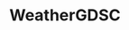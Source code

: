 ---
slug: "weather-gdsc"
meta-title: "WeatherGDSC"
title: "WeatherGDSC"
description: "My first webapp developed as a recruitment task for GDSC-SNIoE"
start_date: "December 27 2023"
end_date: "December 28 2023"
is_published: true
is_pinned: false
is_important: true
project_tags:
- react
- Open Weather Map
repository_link: "https://github.com/lalitm1004/"
---